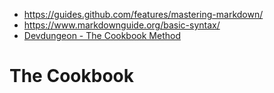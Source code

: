 * https://guides.github.com/features/mastering-markdown/
* https://www.markdownguide.org/basic-syntax/
* [Devdungeon - The Cookbook Method](https://www.devdungeon.com/cookbook)

# The Cookbook